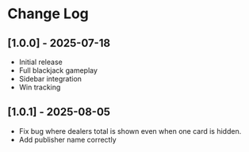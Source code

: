 # Change Log

## [1.0.0] - 2025-07-18
- Initial release
- Full blackjack gameplay
- Sidebar integration
- Win tracking

## [1.0.1] - 2025-08-05
- Fix bug where dealers total is shown even when one card is hidden.
- Add publisher name correctly